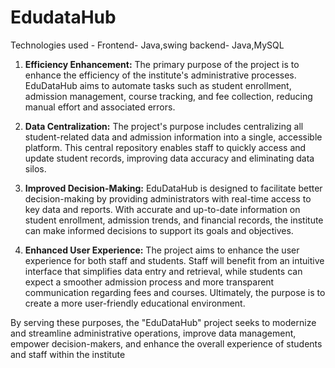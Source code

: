 # EdudataHub
Technologies used - Frontend- Java,swing
                    backend-  Java,MySQL
1. **Efficiency Enhancement:** The primary purpose of the project is to enhance the efficiency of the institute's administrative processes. EduDataHub aims to automate tasks such as student enrollment, admission management, course tracking, and fee collection, reducing manual effort and associated errors.

2. **Data Centralization:** The project's purpose includes centralizing all student-related data and admission information into a single, accessible platform. This central repository enables staff to quickly access and update student records, improving data accuracy and eliminating data silos.

3. **Improved Decision-Making:** EduDataHub is designed to facilitate better decision-making by providing administrators with real-time access to key data and reports. With accurate and up-to-date information on student enrollment, admission trends, and financial records, the institute can make informed decisions to support its goals and objectives.

4. **Enhanced User Experience:** The project aims to enhance the user experience for both staff and students. Staff will benefit from an intuitive interface that simplifies data entry and retrieval, while students can expect a smoother admission process and more transparent communication regarding fees and courses. Ultimately, the purpose is to create a more user-friendly educational environment.

By serving these purposes, the "EduDataHub" project seeks to modernize and streamline administrative operations, improve data management, empower decision-makers, and enhance the overall experience of students and staff within the institute

